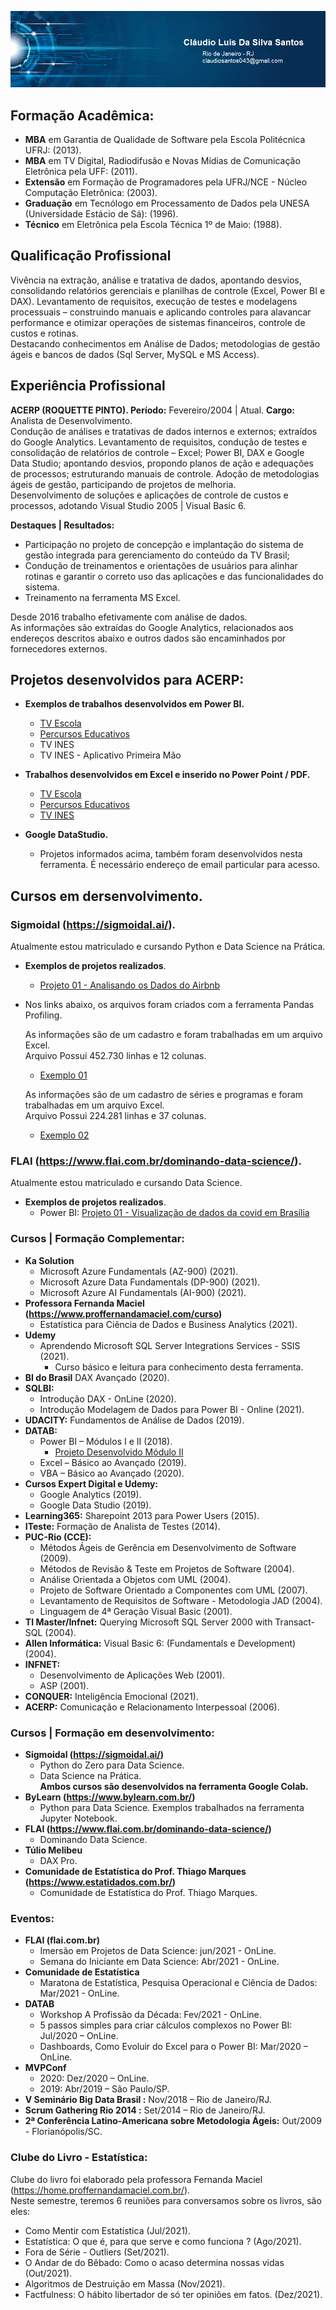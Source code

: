 
<p align="center">
<img src="banner05.png">
</p>

## Formação Acadêmica:
* **MBA** em  Garantia de Qualidade de Software pela Escola Politécnica UFRJ: (2013).					<br>
* **MBA** em TV Digital, Radiodifusão e Novas Mídias de Comunicação Eletrônica pela UFF: (2011).		<br>
* **Extensão** em Formação de Programadores pela UFRJ/NCE - Núcleo Computação Eletrônica: (2003).		<br>
* **Graduação** em Tecnólogo em Processamento de Dados pela UNESA (Universidade Estácio de Sá): (1996). <br>
* **Técnico** em Eletrônica pela Escola Técnica 1º de Maio: (1988).
<p>

## Qualificação Profissional
Vivência na extração, análise e tratativa de dados, apontando desvios, consolidando relatórios gerenciais e planilhas de controle (Excel, Power BI e DAX). Levantamento de requisitos, execução de testes e modelagens processuais – construindo manuais e aplicando controles para alavancar performance e otimizar operações de sistemas financeiros, controle de custos e rotinas.<br>
Destacando conhecimentos em Análise de Dados; metodologias de gestão ágeis e bancos de dados (Sql Server, MySQL e MS Access).
<p>

## Experiência Profissional
**ACERP (ROQUETTE PINTO). Período:** Fevereiro/2004 | Atual. **Cargo:** Analista de Desenvolvimento.<br>
Condução de análises e tratativas de dados internos e externos; extraídos do Google Analytics. Levantamento de requisitos, condução de testes e consolidação de relatórios de controle – Excel; Power BI, DAX e Google Data Studio; apontando desvios, propondo planos de ação e adequações de processos; estruturando manuais de controle. Adoção de metodologias ágeis de gestão, participando de projetos de melhoria.<br>
Desenvolvimento de soluções e aplicações de controle de custos e processos, adotando Visual Studio 2005 | Visual Basic 6. 
<p>

**Destaques | Resultados:**
* Participação no projeto de concepção e implantação do sistema de gestão integrada para gerenciamento do conteúdo da TV Brasil;
* Condução de treinamentos e orientações de usuários para alinhar rotinas e garantir o correto uso das aplicações e das funcionalidades do sistema.
* Treinamento na ferramenta MS Excel.
<p>

Desde 2016 trabalho efetivamente com análise de dados. <br>
As informações são extraídas do Google Analytics, relacionados aos endereços descritos abaixo e outros dados são encaminhados por fornecedores externos.
<p>


## Projetos desenvolvidos para ACERP:

* **Exemplos de trabalhos desenvolvidos em Power BI.**

	* [TV Escola](https://bit.ly/37NEWpH)<br>
	* [Percursos Educativos](https://bit.ly/3m53Ut7)<br>
	* TV INES <br>
	* TV INES - Aplicativo Primeira Mão 
	<p>

	
* **Trabalhos desenvolvidos em Excel e inserido no Power Point / PDF.**
	* [TV Escola](https://bit.ly/3AFoLHm)<br>
	* [Percursos Educativos](https://bit.ly/3g8p9GO)<br>
	* [TV INES](https://bit.ly/3jVJekK)<p>

* **Google DataStudio.**
	* Projetos informados acima, também foram desenvolvidos nesta ferramenta. É necessário endereço de email particular para acesso. <p>
	

## Cursos em dersenvolvimento.<p>
### Sigmoidal (https://sigmoidal.ai/).<p>

 Atualmente estou matriculado e cursando Python e Data Science na Prática.<br>
 * **Exemplos de projetos realizados**.<br>
   * [Projeto 01 - Analisando os Dados do Airbnb](https://bit.ly/3xy9si2) <p>
 * Nos links abaixo, os arquivos foram criados com a ferramenta Pandas Profiling.<br>
   
   As informações são de um cadastro e foram trabalhadas em um arquivo Excel.<br>
   Arquivo Possui 452.730 linhas e 12 colunas.<br>
   * [Exemplo 01](https://bit.ly/3aX7wH6)<br>

   As informações são de um cadastro de séries e programas e foram trabalhadas em um arquivo Excel.<br>
   Arquivo Possui 224.281 linhas e 37 colunas.<br>
   * [Exemplo 02]( https://bit.ly/3tgedKW)<br>

### FLAI (https://www.flai.com.br/dominando-data-science/).<p>
Atualmente estou matriculado e cursando Data Science.<br>
* **Exemplos de projetos realizados**.<br>
   * Power BI: [Projeto 01 - Visualização de dados da covid em Brasília](https://bit.ly/3yXMrGL) <p>

### Cursos | Formação Complementar:
* **Ka Solution**
	* Microsoft Azure Fundamentals (AZ-900) (2021). 							<br>
	* Microsoft Azure Data Fundamentals (DP-900) (2021). 						<br>
	* Microsoft Azure AI Fundamentals (AI-900) (2021). 						    <br>
* **Professora Fernanda Maciel (https://www.proffernandamaciel.com/curso)** 	<br>
	* Estatística para Ciência de Dados e Business Analytics (2021). 			<br>
* **Udemy**
	* Aprendendo Microsoft SQL Server Integrations Services - SSIS (2021).
		* Curso básico e leitura para conhecimento desta ferramenta. 			<br> 
* **BI do Brasil** DAX Avançado (2020).                							<br>
* **SQLBI:** 
	* Introdução DAX - OnLine (2020).           								<br>
	* Introdução Modelagem de Dados para Power BI - Online (2021). 				<br>
* **UDACITY:** Fundamentos de Análise de Dados (2019). 							<br>
* **DATAB:**
	* Power BI – Módulos I e II (2018).	
		* [Projeto Desenvolvido Módulo II](https://bit.ly/3jXCyCv)     				<br>
    * Excel – Básico ao Avançado (2019). 										<br>
    * VBA – Básico ao Avançado (2020). 											<br>
* **Cursos Expert Digital e Udemy:**
    * Google Analytics (2019). 													<br>
	* Google Data Studio (2019). 												<br>
* **Learning365:** Sharepoint 2013 para Power Users (2015). 					<br>
* **ITeste:** Formação de Analista de Testes (2014). 							<br>
* **PUC-Rio (CCE):**
   * Métodos Ágeis de Gerência em Desenvolvimento de Software (2009). 			<br>
   * Métodos de Revisão & Teste em Projetos de Software (2004). 				<br>
   * Análise Orientada a Objetos com UML (2004).								<br>
   * Projeto de Software Orientado a Componentes com UML (2007). 				<br>	
   * Levantamento de Requisitos de Software - Metodologia JAD (2004).			<br>
   * Linguagem de 4ª Geração Visual Basic (2001).								<br>
* **TI Master/Infnet:** Querying Microsoft SQL Server 2000 with Transact-SQL (2004).<br>
* **Allen Informática:** Visual Basic 6: (Fundamentals e Development) (2004).	<br>
* **INFNET:**
	* Desenvolvimento de Aplicações Web (2001). 								<br>
	* ASP (2001). 																<br> 
* **CONQUER:** Inteligência Emocional (2021). 									<br>
* **ACERP:** Comunicação e Relacionamento Interpessoal (2006).
<p>

### Cursos | Formação em desenvolvimento:

* **Sigmoidal (https://sigmoidal.ai/)** 
	* Python do Zero para Data Science.												 <br>
	* Data Science na Prática. 														 <br>
	**Ambos cursos são desenvolvidos na ferramenta Google Colab.**					 <br>
* **ByLearn (https://www.bylearn.com.br/)** 										 <br>
	* Python para Data Science. Exemplos trabalhados na ferramenta Jupyter Notebook. <br>
* **FLAI (https://www.flai.com.br/dominando-data-science/)** 						 <br>
	* Dominando Data Science.														 <br>
* **Túlio Melibeu** 																 <br>
	* DAX Pro. 
* **Comunidade de Estatística do Prof. Thiago Marques (https://www.estatidados.com.br/)** <br>
	* Comunidade de Estatística do Prof. Thiago Marques.								  <br>	
	<p>
	
### Eventos:
* **FLAI (flai.com.br)**
	* Imersão em Projetos de Data Science: jun/2021 - OnLine.<br>
	* Semana do Iniciante em Data Science: Abr/2021 - OnLine.<br>
* **Comunidade de Estatística**
	* Maratona de Estatística, Pesquisa Operacional e Ciência de Dados: Mar/2021 - OnLine.<br>
* **DATAB**
	* Workshop A Profissão da Década: Fev/2021 - OnLine. <br>
	* 5 passos simples para criar cálculos complexos no Power BI: Jul/2020 – OnLine. <br>
    * Dashboards, Como Evoluir do Excel para o Power BI: Mar/2020 – OnLine. <br>
* **MVPConf**
    * 2020: Dez/2020 – OnLine. <br>
    * 2019: Abr/2019 – São Paulo/SP. <br>
* **V Seminário Big Data Brasil  :** Nov/2018 – Rio de Janeiro/RJ. <br>
* **Scrum Gathering Rio 2014   :** Set/2014 – Rio de Janeiro/RJ. <br>
* **2ª Conferência Latino-Americana sobre Metodologia Ágeis:** Out/2009 - Florianópolis/SC.

### Clube do Livro - Estatística:
Clube do livro foi elaborado pela professora Fernanda Maciel (https://home.proffernandamaciel.com.br/). <br>
Neste semestre, teremos 6 reuniões para conversamos sobre os livros, são eles:
* Como Mentir com Estatística (Jul/2021).
* Estatística: O que é, para que serve e como funciona ? (Ago/2021).
* Fora de Série - Outliers (Set/2021).
* O Andar de do Bêbado: Como o acaso determina nossas vidas (Out/2021).
* Algoritmos de Destruição em Massa (Nov/2021).
* Factfulness: O hábito libertador de só ter opiniões em fatos. (Dez/2021).


